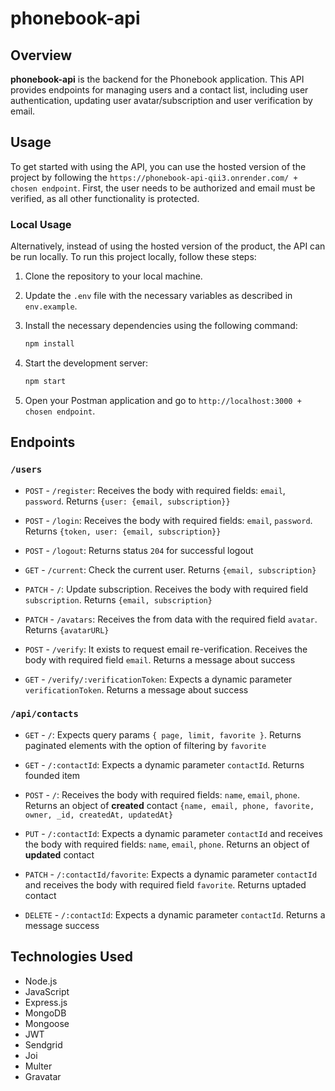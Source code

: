 # phonebook-api

## Overview

**phonebook-api** is the backend for the Phonebook application. This API provides endpoints for managing users and a contact list, including user authentication, updating user avatar/subscription and user verification by email.

## Usage

To get started with using the API, you can use the hosted version of the project by following the `https://phonebook-api-qii3.onrender.com/ + chosen endpoint`. First, the user needs to be authorized and email must be verified, as all other functionality is protected.

### Local Usage

Alternatively, instead of using the hosted version of the product, the API can be run locally. To run this project locally, follow these steps:

1. Clone the repository to your local machine.
2. Update the `.env` file with the necessary variables as described in `env.example`.
3. Install the necessary dependencies using the following command:

   ```bash
   npm install
   ```

4. Start the development server:

   ```bash
   npm start
   ```

5. Open your Postman application and go to `http://localhost:3000 + chosen endpoint`.

## Endpoints

### `/users`

- `POST` - `/register`: Receives the body with required fields: `email`, `password`. Returns `{user: {email, subscription}}`

- `POST` - `/login`: Receives the body with required fields: `email`, `password`. Returns `{token, user: {email, subscription}}`

- `POST` - `/logout`: Returns status `204` for successful logout

- `GET` - `/current`: Check the current user. Returns `{email, subscription}`

- `PATCH` - `/`: Update subscription. Receives the body with required field `subscription`. Returns `{email, subscription}`

- `PATCH` - `/avatars`: Receives the from data with the required field `avatar`. Returns `{avatarURL}`

- `POST` - `/verify`: It exists to request email re-verification. Receives the body with required field `email`. Returns a message about success

- `GET` - `/verify/:verificationToken`: Expects a dynamic parameter `verificationToken`. Returns a message about success

### `/api/contacts`

- `GET` - `/`: Expects query params `{ page, limit, favorite }`. Returns paginated elements with the option of filtering by `favorite`

- `GET` - `/:contactId`: Expects a dynamic parameter `contactId`. Returns founded item

- `POST` - `/`: Receives the body with required fields: `name`, `email`, `phone`. Returns an object of **created** contact `{name, email, phone, favorite, owner, _id, createdAt, updatedAt}`

- `PUT` - `/:contactId`: Expects a dynamic parameter `contactId` and receives the body with required fields: `name`, `email`, `phone`. Returns an object of **updated** contact

- `PATCH` - `/:contactId/favorite`: Expects a dynamic parameter `contactId` and receives the body with required field `favorite`. Returns uptaded contact

- `DELETE` - `/:contactId`: Expects a dynamic parameter `contactId`. Returns a message success

## Technologies Used

- Node.js
- JavaScript
- Express.js
- MongoDB
- Mongoose
- JWT
- Sendgrid
- Joi
- Multer
- Gravatar
